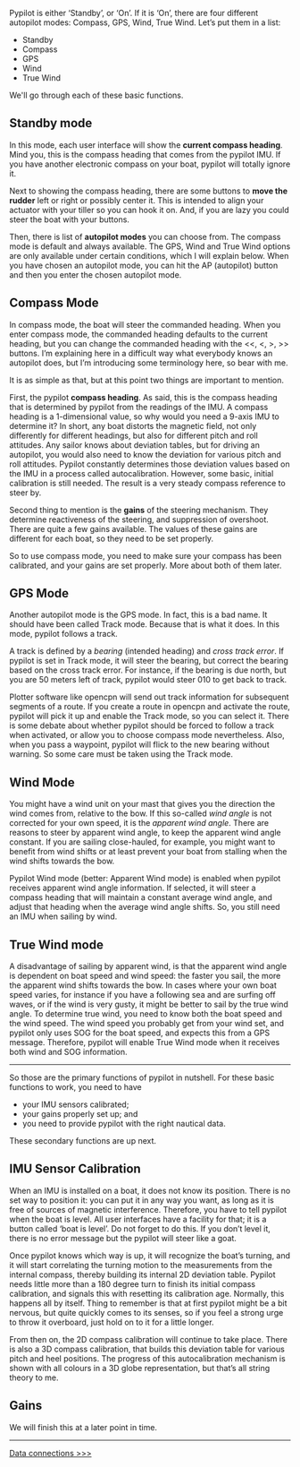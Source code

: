 Pypilot is either ‘Standby’, or ‘On’. If it is ‘On’, there are four different autopilot modes: Compass, GPS, Wind, True Wind. Let’s put them in a list:
* Standby
* Compass
* GPS
* Wind
* True Wind

We'll go through each of these basic functions.

## Standby mode
In this mode, each user interface will show the **current compass heading**. Mind you, this is the compass heading that comes from the pypilot IMU. If you have another electronic compass on your boat, pypilot will totally ignore it. 

Next to showing the compass heading, there are some buttons to **move the rudder** left or right or possibly center it. This is intended to align your actuator with your tiller so you can hook it on. And, if you are lazy you could steer the boat with your buttons. 

Then, there is list of **autopilot modes** you can choose from. The compass mode is default and always available. The GPS, Wind and True Wind options are only available under certain conditions, which I will explain below. When you have chosen an autopilot mode, you can hit the AP (autopilot) button and then you enter the chosen autopilot mode.

## Compass Mode
In compass mode, the boat will steer the commanded heading. When you enter compass mode, the  commanded heading defaults to the current heading, but you can change the commanded heading with the <<, <, >, >> buttons. I’m explaining here in a difficult way what everybody knows an autopilot does, but I’m introducing some terminology here, so bear with me.

It is as simple as that, but at this point two things are important to mention. 

First, the pypilot **compass heading**. As said, this is the compass heading that is determined by pypilot from the readings of the IMU. A compass heading is a 1-dimensional value, so why would you need a 9-axis IMU to determine it? In short, any boat distorts the magnetic field, not only differently for different headings, but also for different pitch and roll attitudes. Any sailor knows about deviation tables, but for driving an autopilot, you would also need to know the deviation for various pitch and roll attitudes. Pypilot constantly determines those deviation values based on the IMU in a process called autocalibration. However, some basic, initial calibration is still needed. The result is a very steady compass reference to steer by.

Second thing to mention is the **gains** of the steering mechanism. They determine reactiveness of the steering, and suppression of overshoot. There are quite a few gains available. The values of these gains are different for each boat, so they need to be set properly. 

So to use compass mode, you need to make sure your compass has been calibrated, and your gains are set properly. More about both of them later.

## GPS Mode
Another autopilot mode is the GPS mode. In fact, this is a bad name. It should have been called Track mode. Because that is what it does. In this mode, pypilot follows a track.

A track is defined by a _bearing_ (intended heading) and _cross track error_. If pypilot is set in Track mode, it will steer the bearing, but correct the bearing based on the cross track error. For instance, if the bearing is due north, but you are 50 meters left of track, pypilot would steer 010 to get back to track.

Plotter software like opencpn will send out track information for subsequent segments of a route. If you create a route in opencpn and activate the route, pypilot will pick it up and enable the Track mode, so you can select it. There is some debate about whether pypilot should be forced to follow a track when activated, or allow you to choose compass mode nevertheless. Also, when you pass a waypoint, pypilot will flick to the new bearing without warning. So some care must be taken using the Track mode.

## Wind Mode
You might have a wind unit on your mast that gives you the direction the wind comes from, relative to the bow. If this so-called _wind angle_ is not corrected for your own speed, it is the _apparent wind angle_. There are reasons to steer by apparent wind angle, to keep the apparent wind angle constant. If you are sailing close-hauled, for example, you might want to benefit from wind shifts or at least prevent your boat from stalling when the wind shifts towards the bow. 

Pypilot Wind mode (better: Apparent Wind mode) is enabled when pypilot receives apparent wind angle information. If selected, it will steer a compass heading that will maintain a constant average wind angle, and adjust that heading when the average wind angle shifts. So, you still need an IMU when sailing by wind.

## True Wind mode
A disadvantage of sailing by apparent wind, is that the apparent wind angle is dependent on boat speed and wind speed: the faster you sail, the more the apparent wind shifts towards the bow. In cases where your own boat speed varies, for instance if you have a following sea and are surfing off waves, or if the wind is very gusty, it might be better to sail by the true wind angle. To determine true wind, you need to know both the boat speed and the wind speed. The wind speed you probably get from your wind set, and pypilot only uses SOG for the boat speed, and expects this from a GPS message. Therefore, pypilot will enable True Wind mode when it receives both wind and SOG information.


***

So those are the primary functions of pypilot in nutshell. For these basic functions to work, you need to have 

* your IMU sensors calibrated; 
* your gains properly set up; and 
* you need to provide pypilot with the right nautical data. 

These secondary functions are up next.

## IMU Sensor Calibration
When an IMU is installed on a boat, it does not know its position. There is no set way to position it: you can put it in any way you want, as long as it is free of sources of magnetic interference. Therefore, you have to tell pypilot when the boat is level. All user interfaces have a facility for that; it is a button called ‘boat is level’. Do not forget to do this. If you don’t level it, there is no error message but the pypilot will steer like a goat.

Once pypilot knows which way is up, it will recognize the boat’s turning, and it will start correlating the turning motion to the measurements from the internal compass, thereby building its internal 2D deviation table. Pypilot needs little more than a 180 degree turn to finish its initial compass calibration, and signals this with resetting its calibration age. Normally, this happens all by itself. Thing to remember is that at first pypilot might be a bit nervous, but quite quickly comes to its senses, so if you feel a strong urge to throw it overboard, just hold on to it for a little longer.

From then on, the 2D compass calibration will continue to take place. There is also a 3D compass calibration, that builds this deviation table for various pitch and heel positions. The progress of this autocalibration mechanism is shown with all colours in a 3D globe representation, but that’s all string theory to me.

## Gains
We will finish this at a later point in time.

***
[Data connections >>>](Data-connections.md)
